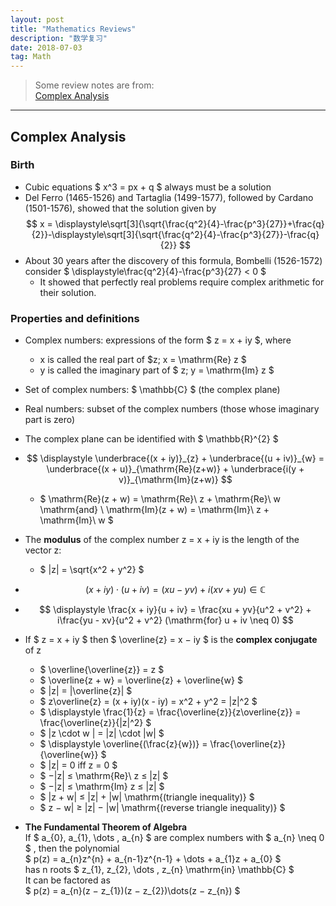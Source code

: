 ```yaml
---
layout: post
title: "Mathematics Reviews"
description: "数学复习"
date: 2018-07-03
tag: Math
---
```

[Cracking the GRE Mathematics Subject Test]: <http://a.co/f5OSIPa> "Amazon"

[Complex Analysis]:<https://www.coursera.org/learn/complex-analysis> "Complex Analysis"


> Some review notes are from:  
> [Complex Analysis]  

**********

## Complex Analysis  

### Birth  

* Cubic equations $ x^3 = px + q $ always must be a solution  
* Del Ferro (1465-1526) and Tartaglia (1499-1577), followed by Cardano (1501-1576), showed that the solution given by  
	$$ x = \displaystyle\sqrt[3]{\sqrt{\frac{q^2}{4}-\frac{p^3}{27}}+\frac{q}{2}}-\displaystyle\sqrt[3]{\sqrt{\frac{q^2}{4}-\frac{p^3}{27}}-\frac{q}{2}} $$  
* About 30 years after the discovery of this formula, Bombelli (1526-1572) consider $ \displaystyle\frac{q^2}{4}-\frac{p^3}{27} < 0 $  
	* It showed that perfectly real problems require complex arithmetic for their solution.  

### Properties and definitions  

* Complex numbers: expressions of the form $ z = x + iy $, where  
	* x is called the real part of $z; x = \mathrm{Re} z $  
	* y is called the imaginary part of $ z; y = \mathrm{Im} z $  
* Set of complex numbers: $ \mathbb{C} $ (the complex plane)  
* Real numbers: subset of the complex numbers (those whose imaginary part
is zero)  
* The complex plane can be identified with $ \mathbb{R}^{2} $  


*  $$ \displaystyle \underbrace{(x + iy)}_{z} + \underbrace{(u + iv)}_{w} = \underbrace{(x + u)}_{\mathrm{Re}(z+w)} + \underbrace{i(y + v)}_{\mathrm{Im}(z+w)} $$  
	* $ \mathrm{Re}(z + w) = \mathrm{Re}\ z + \mathrm{Re}\ w \mathrm{and} \ \mathrm{Im}(z + w) = \mathrm{Im}\ z + \mathrm{Im}\ w $  
* The __modulus__ of the complex number z = x + iy is the length of the vector z:  
	* $ |z| = \sqrt{x^2 + y^2} $  
* $$ (x + iy) \cdot (u + iv) = (xu - yv) + i(xv + yu) \in \mathbb{C} $$  
* $$ \displaystyle \frac{x + iy}{u + iv} = \frac{xu + yv}{u^2 + v^2} + i\frac{yu - xv}{u^2 + v^2} (\mathrm{for} u + iv \neq 0) $$  


* If $ z = x + iy $ then $ \overline{z} = x − iy $ is the __complex conjugate__ of z  
	* $ \overline{\overline{z}} = z $  
	* $ \overline{z + w} = \overline{z} + \overline{w} $  
	* $ |z| = |\overline{z}| $  
	* $ z\overline{z} = (x + iy)(x - iy) = x^2 + y^2 = |z|^2 $  
	* $ \displaystyle \frac{1}{z} = \frac{\overline{z}}{z\overline{z}} = \frac{\overline{z}}{|z|^2} $  
	* $ |z \cdot w | = |z| \cdot |w| $  
	* $ \displaystyle \overline{(\frac{z}{w})} = \frac{\overline{z}}{\overline{w}} $  
	* $ |z| = 0 iff z = 0 $  
	* $ −|z| ≤ \mathrm{Re}\ z ≤ |z| $  
	* $ −|z| ≤ \mathrm{Im} z ≤ |z| $  
	* $ |z + w| ≤ |z| + |w| \mathrm{(triangle inequality)} $  
	* $ z − w| ≥ |z| − |w| \mathrm{(reverse triangle inequality)} $  

* __The Fundamental Theorem of Algebra__  
	If $ a_{0}, a_{1}, \dots , a_{n} $ are complex numbers with $ a_{n} \neq 0 $ , then the polynomial  
		$ p(z) = a_{n}z^{n} + a_{n-1}z^{n-1} + \dots + a_{1}z + a_{0} $  
	has n roots $ z_{1}, z_{2}, \dots , z_{n} \mathrm{in} \mathbb{C} $  
	It can be factored as  
		$ p(z) = a_{n}(z − z_{1})(z − z_{2})\dots(z − z_{n}) $  


